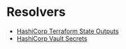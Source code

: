 <!--
title: Serverless Framework - Variables - HashiCorp-specific variables
description: >-
  How to reference HashiCorp-specific variables in the Serverless Framework for
  efficient configuration and deployment.
short_title: Serverless Variables - HashiCorp Variables
keywords:
  - Serverless Framework
  - HashiCorp-specific variables
  - configuration
  - deployment
-->

# Resolvers

- [HashiCorp Terraform State Outputs](terraform)
- [HashiCorp Vault Secrets](vault)
